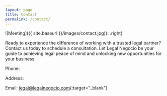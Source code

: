 ```yaml
---
layout: page
title: Contact
permalink: /contact/
---
```


![Meeting]({{ site.baseurl }}/images/contact.jpg){: .right}

Ready to experience the difference of working with a trusted legal partner? Contact us today to schedule a consultation. Let Legal Negocio be your guide to achieving legal peace of mind and unlocking new opportunities for your business.

Phone: 

Address: 

Email: [legal@legalnegocio.com](mailto:legal@legalnegocio.com){:target="_blank"}
